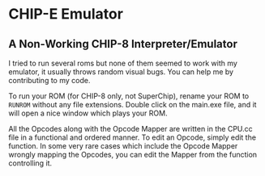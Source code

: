 # CHIP-E Emulator

## A Non-Working CHIP-8 Interpreter/Emulator

I tried to run several roms but none of them seemed to work with my emulator, it usually throws random visual bugs.
You can help me by contributing to my code. 

To run your ROM (for CHIP-8 only, not SuperChip), rename your ROM to `RUNROM` without any file extensions.
Double click on the main.exe file, and it will open a nice window which plays your ROM.

All the Opcodes along with the Opcode Mapper are written in the CPU.cc file in a functional and ordered manner.
To edit an Opcode, simply edit the function. In some very rare cases which include the Opcode Mapper wrongly mapping
the Opcodes, you can edit the Mapper from the function controlling it.
